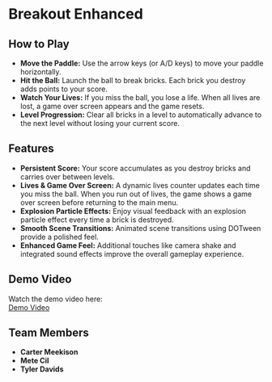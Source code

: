 # Breakout Enhanced

## How to Play

- **Move the Paddle:** Use the arrow keys (or A/D keys) to move your paddle horizontally.
- **Hit the Ball:** Launch the ball to break bricks. Each brick you destroy adds points to your score.
- **Watch Your Lives:** If you miss the ball, you lose a life. When all lives are lost, a game over screen appears and the game resets.
- **Level Progression:** Clear all bricks in a level to automatically advance to the next level without losing your current score.

## Features

- **Persistent Score:** Your score accumulates as you destroy bricks and carries over between levels.
- **Lives & Game Over Screen:** A dynamic lives counter updates each time you miss the ball. When you run out of lives, the game shows a game over screen before returning to the main menu.
- **Explosion Particle Effects:** Enjoy visual feedback with an explosion particle effect every time a brick is destroyed.
- **Smooth Scene Transitions:** Animated scene transitions using DOTween provide a polished feel.
- **Enhanced Game Feel:** Additional touches like camera shake and integrated sound effects improve the overall gameplay experience.

## Demo Video

Watch the demo video here:  
[Demo Video](S5Demo.mov)

## Team Members
- **Carter Meekison**
- **Mete Cil**
- **Tyler Davids**
